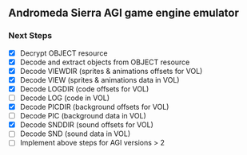 Andromeda Sierra AGI game engine emulator
-----------------------------------------

### Next Steps

* [x] Decrypt OBJECT resource
* [x] Decode and extract objects from OBJECT resource
* [x] Decode VIEWDIR (sprites & animations offsets for VOL)
* [x] Decode VIEW (sprites & animations data in VOL)
* [x] Decode LOGDIR (code offsets for VOL)
* [ ] Decode LOG (code in VOL)
* [x] Decode PICDIR (background offsets for VOL)
* [ ] Decode PIC (background data in VOL)
* [x] Decode SNDDIR (sound offsets for VOL)
* [ ] Decode SND (sound data in VOL)
* [ ] Implement above steps for AGI versions > 2

